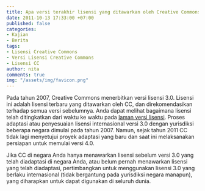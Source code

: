 ```yaml
---
title: Apa versi terakhir lisensi yang ditawarkan oleh Creative Commons?
date: 2011-10-13 17:33:00 +07:00
published: false
categories:
- Kajian
- Berita
tags:
- Lisensi Creative Commons
- Versi Lisensi Creative Commons
- Lisensi CC
author: nita
comments: true
img: "/assets/img/favicon.png"
---
```


Pada tahun 2007, Creative Commons menerbitkan versi lisensi 3.0. Lisensi ini adalah lisensi terbaru yang ditawarkan oleh CC, dan direkomendasikan terhadap semua versi sebelumnya. Anda dapat melihat bagaimana lisensi telah ditingkatkan dari waktu ke waktu pada [laman versi lisensi](http://wiki.creativecommons.org/License_versions). Proses adaptasi atau penyesuaian lisensi internasional versi 3.0 dengan yurisdiksi beberapa negara dimulai pada tahun 2007. Namun, sejak tahun 2011 CC tidak lagi menyetujui proyek adaptasi yang baru dan saat ini melaksanakan persiapan untuk memulai versi 4.0.

Jika CC di negara Anda hanya menawarkan lisensi sebelum versi 3.0 yang telah diadaptasi di negara Anda, atau belum pernah menawarkan lisensi yang telah diadaptasi, pertimbangkan untuk menggunakan lisensi 3.0 yang berlaku internasional (tidak bergantung pada yurisdiksi negara manapun), yang diharapkan untuk dapat digunakan di seluruh dunia.
